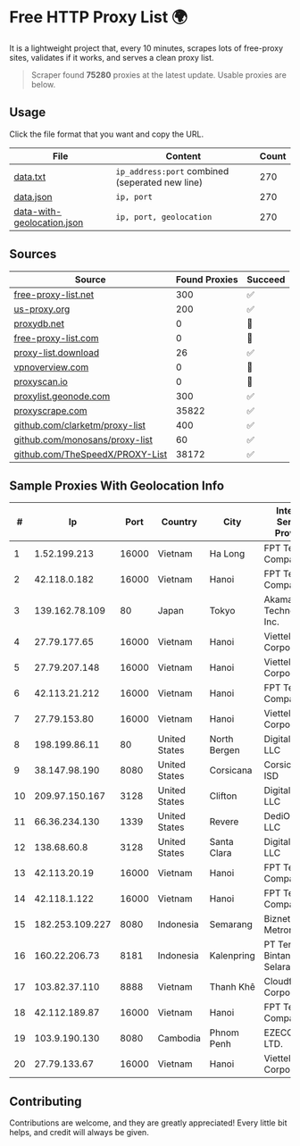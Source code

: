 
# Free HTTP Proxy List 🌍

It is a lightweight project that, every 10 minutes, scrapes lots of free-proxy sites, validates if it works, and serves a clean proxy list.


> Scraper found **75280** proxies at the latest update. Usable proxies are below.

## Usage

Click the file format that you want and copy the URL.


|File|Content|Count|
|----|-------|-----|
|[data.txt](https://raw.githubusercontent.com/themiralay/Proxy-List-World/master/data.txt)|`ip_address:port` combined (seperated new line)|270|
|[data.json](https://raw.githubusercontent.com/themiralay/Proxy-List-World/master/data.json)|`ip, port`|270|
|[data-with-geolocation.json](https://raw.githubusercontent.com/themiralay/Proxy-List-World/master/data-with-geolocation.json)|`ip, port, geolocation`|270|

## Sources

|Source|Found Proxies|Succeed|
|------|-------------|-------|
|[free-proxy-list.net](https://free-proxy-list.net)|300|✅|
|[us-proxy.org](https://www.us-proxy.org)|200|✅|
|[proxydb.net](http://proxydb.net)|0|🚫|
|[free-proxy-list.com](https://free-proxy-list.com/?page=&port=&type%5B%5D=http&type%5B%5D=https&up_time=0&search=Search)|0|🚫|
|[proxy-list.download](https://www.proxy-list.download/HTTP)|26|✅|
|[vpnoverview.com](https://vpnoverview.com/privacy/anonymous-browsing/free-proxy-servers)|0|🚫|
|[proxyscan.io](https://www.proxyscan.io)|0|🚫|
|[proxylist.geonode.com](https://proxylist.geonode.com/api/proxy-list?limit=300&page=1&sort_by=lastChecked&sort_type=desc&protocols=http,https)|300|✅|
|[proxyscrape.com](https://api.proxyscrape.com/v2/?request=displayproxies&protocol=http&timeout=10000&country=all&ssl=all&anonymity=all)|35822|✅|
|[github.com/clarketm/proxy-list](https://raw.githubusercontent.com/clarketm/proxy-list/master/proxy-list-raw.txt)|400|✅|
|[github.com/monosans/proxy-list](https://raw.githubusercontent.com/monosans/proxy-list/main/proxies/http.txt)|60|✅|
|[github.com/TheSpeedX/PROXY-List](https://raw.githubusercontent.com/TheSpeedX/PROXY-List/master/http.txt)|38172|✅|


## Sample Proxies With Geolocation Info

|#|Ip|Port|Country|City|Internet Service Provider|
|-|--|----|-------|----|-------------------------|
|1|1.52.199.213|16000|Vietnam|Ha Long|FPT Telecom Company|
|2|42.118.0.182|16000|Vietnam|Hanoi|FPT Telecom Company|
|3|139.162.78.109|80|Japan|Tokyo|Akamai Technologies, Inc.|
|4|27.79.177.65|16000|Vietnam|Hanoi|Viettel Corporation|
|5|27.79.207.148|16000|Vietnam|Hanoi|Viettel Corporation|
|6|42.113.21.212|16000|Vietnam|Hanoi|FPT Telecom Company|
|7|27.79.153.80|16000|Vietnam|Hanoi|Viettel Corporation|
|8|198.199.86.11|80|United States|North Bergen|DigitalOcean, LLC|
|9|38.147.98.190|8080|United States|Corsicana|Corsicana ISD|
|10|209.97.150.167|3128|United States|Clifton|DigitalOcean, LLC|
|11|66.36.234.130|1339|United States|Revere|DediOutlet, LLC|
|12|138.68.60.8|3128|United States|Santa Clara|DigitalOcean, LLC|
|13|42.113.20.19|16000|Vietnam|Hanoi|FPT Telecom Company|
|14|42.118.1.122|16000|Vietnam|Hanoi|FPT Telecom Company|
|15|182.253.109.227|8080|Indonesia|Semarang|Biznet Metronet|
|16|160.22.206.73|8181|Indonesia|Kalenpring|PT Teradata Bintang Selaras|
|17|103.82.37.110|8888|Vietnam|Thanh Khê|Cloudfly Corporation|
|18|42.112.189.87|16000|Vietnam|Hanoi|FPT Telecom Company|
|19|103.9.190.130|8080|Cambodia|Phnom Penh|EZECOM CO., LTD.|
|20|27.79.133.67|16000|Vietnam|Hanoi|Viettel Corporation|



## Contributing

Contributions are welcome, and they are greatly appreciated! Every
little bit helps, and credit will always be given.

